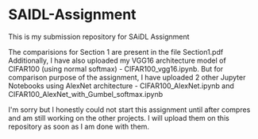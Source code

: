 # SAIDL-Assignment
This is my submission repository for SAiDL Assignment

The comparisions for Section 1 are present in the file Section1.pdf
Additionally, I have also uploaded my VGG16 architecture model of CIFAR100 (using normal softmax) - CIFAR100_vgg16.ipynb. But for comparison purpose of the assignment, I have uploaded 2 other Jupyter Notebooks using AlexNet architecture - CIFAR100_AlexNet.ipynb and CIFAR100_AlexNet_with_Gumbel_softmax.ipynb

I'm sorry but I honestly could not start this assignment until after compres and am still working on the other projects. I will upload them on this repository as soon as I am done with them.

